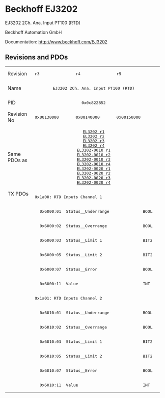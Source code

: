 # Beckhoff EJ3202

EJ3202 2Ch. Ana. Input PT100 (RTD)

Beckhoff Automation GmbH

Documentation: <a href="http://www.beckhoff.com/EJ3202">http://www.beckhoff.com/EJ3202</a>

## Revisions and PDOs
<table>
<tr >
<td class="first">Revision</td>
<td ><pre>r3</pre></td>
<td ><pre>r4</pre></td>
<td ><pre>r5</pre></td>
</tr>
<tr >
<td class="first">Name</td>
<td  colspan=3 align="center"><pre>EJ3202 2Ch. Ana. Input PT100 (RTD)</pre></td>
</tr>
<tr >
<td class="first">PID</td>
<td  colspan=3 align="center"><pre>0x0c822852</pre></td>
</tr>
<tr >
<td class="first">Revision No</td>
<td ><pre>0x00130000</pre></td>
<td ><pre>0x00140000</pre></td>
<td ><pre>0x00150000</pre></td>
</tr>
<tr >
<td class="first">Same PDOs as</td>
<td  colspan=3 align="center"><pre><a href="EL3202">EL3202 r1</a><br/><a href="EL3202">EL3202 r2</a><br/><a href="EL3202">EL3202 r3</a><br/><a href="EL3202">EL3202 r4</a><br/><a href="EL3202-0010">EL3202-0010 r1</a><br/><a href="EL3202-0010">EL3202-0010 r2</a><br/><a href="EL3202-0010">EL3202-0010 r3</a><br/><a href="EL3202-0010">EL3202-0010 r4</a><br/><a href="EL3202-0020">EL3202-0020 r1</a><br/><a href="EL3202-0020">EL3202-0020 r2</a><br/><a href="EL3202-0020">EL3202-0020 r3</a><br/><a href="EL3202-0020">EL3202-0020 r4</a></pre></td>
</tr>
<tr class="txpdo pdosection">
<td class="first" rowspan=14 valign=top>TX PDOs</td>
<td colspan=3 align="left"><pre>0x1a00: RTD Inputs Channel 1</pre></td>
<td></td>
</tr>
<tr class="txpdo">
<td class="first" colspan=3 align="left"><pre>  0x6000:01  Status__Underrange              BOOL</pre></td>
</tr>
<tr class="txpdo">
<td class="first" colspan=3 align="left"><pre>  0x6000:02  Status__Overrange               BOOL</pre></td>
</tr>
<tr class="txpdo">
<td class="first" colspan=3 align="left"><pre>  0x6000:03  Status__Limit 1                 BIT2</pre></td>
</tr>
<tr class="txpdo">
<td class="first" colspan=3 align="left"><pre>  0x6000:05  Status__Limit 2                 BIT2</pre></td>
</tr>
<tr class="txpdo">
<td class="first" colspan=3 align="left"><pre>  0x6000:07  Status__Error                   BOOL</pre></td>
</tr>
<tr class="txpdo">
<td class="first" colspan=3 align="left"><pre>  0x6000:11  Value                           INT</pre></td>
</tr>
<tr class="txpdo pdosection">
<td class="first" colspan=3 align="left"><pre>0x1a01: RTD Inputs Channel 2</pre></td>
</tr>
<tr class="txpdo">
<td class="first" colspan=3 align="left"><pre>  0x6010:01  Status__Underrange              BOOL</pre></td>
</tr>
<tr class="txpdo">
<td class="first" colspan=3 align="left"><pre>  0x6010:02  Status__Overrange               BOOL</pre></td>
</tr>
<tr class="txpdo">
<td class="first" colspan=3 align="left"><pre>  0x6010:03  Status__Limit 1                 BIT2</pre></td>
</tr>
<tr class="txpdo">
<td class="first" colspan=3 align="left"><pre>  0x6010:05  Status__Limit 2                 BIT2</pre></td>
</tr>
<tr class="txpdo">
<td class="first" colspan=3 align="left"><pre>  0x6010:07  Status__Error                   BOOL</pre></td>
</tr>
<tr class="txpdo">
<td class="first" colspan=3 align="left"><pre>  0x6010:11  Value                           INT</pre></td>
</tr>
</table>
